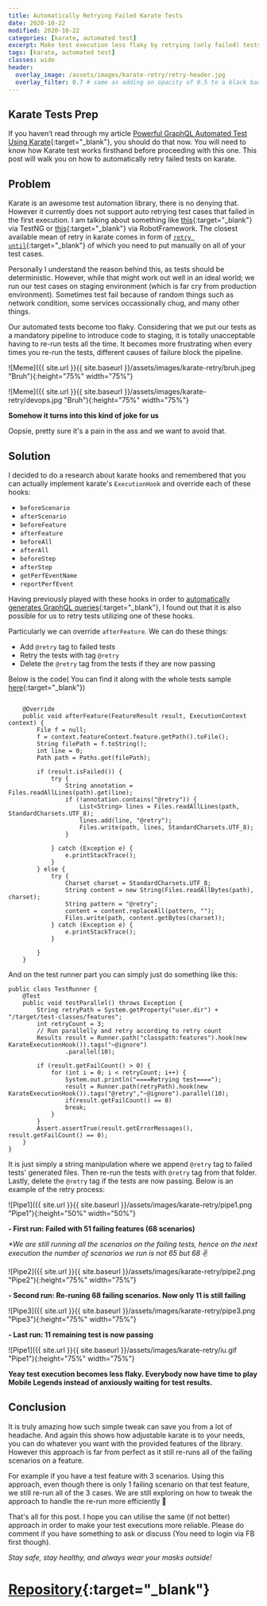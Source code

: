 ```yaml
---
title: Automatically Retrying Failed Karate Tests
date: 2020-10-22
modified: 2020-10-22
categories: [karate, automated test]
excerpt: Make test execution less flaky by retrying (only failed) tests.
tags: [karate, automated test]
classes: wide
header:
  overlay_image: /assets/images/karate-retry/retry-header.jpg
  overlay_filter: 0.7 # same as adding an opacity of 0.5 to a black background
---
```


## Karate Tests Prep
If you haven’t read through my article [Powerful GraphQL Automated Test Using Karate](https://dnomyar.dev/karate/automated%20test/karate-graphql){:target="_blank"}, you should do that now. You will need to know how Karate test works firsthand before proceeding with this one. This post will walk you on how to automatically retry failed tests on karate.

## Problem
Karate is an awesome test automation library, there is no denying that. However it currently does not support auto retrying test cases that failed in the first execution. I am talking about something like [this](https://medium.com/@sonaldwivedi/how-to-rerun-only-failed-testcases-using-testng-a23802f6884){:target="_blank"} via TestNG or [this](https://medium.com/@omurdenden/re-run-failed-automated-test-cases-in-robot-framework-jenkins-setup-5d293ea40947){:target="_blank"} via RobotFramework. The closest available mean of retry in karate comes in form of [`retry until`](https://github.com/intuit/karate/releases/tag/v0.9.0){:target="_blank"} of which you need to put manually on all of your test cases.

Personally I understand the reason behind this, as tests should be deterministic. However, while that might work out well in an ideal world; we run our test cases on staging environment (which is far cry from production environment). Sometimes test fail because of random things such as network condition, some services occassionally chug, and many other things.

Our automated tests become too flaky. Considering that we put our tests as a mandatory pipeline to introduce code to staging, it is totally unacceptable having to re-run tests all the time. It becomes more frustrating when every times you re-run the tests, different causes of failure block the pipeline.

![Meme]({{ site.url }}{{ site.baseurl }}/assets/images/karate-retry/bruh.jpeg "Bruh"){:height="75%" width="75%"}


![Meme]({{ site.url }}{{ site.baseurl }}/assets/images/karate-retry/devops.jpg "Bruh"){:height="75%" width="75%"}

**Somehow it turns into this kind of joke for us**

Oopsie, pretty sure it's a pain in the ass and we want to avoid that.

## Solution

I decided to do a research about karate hooks and remembered that you can actually implement karate's `ExecutionHook` and override each of these hooks:
- `beforeScenario`
- `afterScenario`
- `beforeFeature`
- `afterFeature`
- `beforeAll`
- `afterAll`
- `beforeStep`
- `afterStep`
- `getPerfEventName`
- `reportPerfEvent`

Having previously played with these hooks in order to [automatically generates GraphQL queries](https://dnomyar.dev/karate/automated%20test/graphql/auto-generate-grapql-queries-karate/){:target="_blank"}, I found out that it is also possible for us to retry tests utilizing one of these hooks.

Particularly we can override `afterFeature`. We can do these things:
- Add `@retry` tag to failed tests
- Retry the tests with tag `@retry`
- Delete the `@retry` tag from the tests if they are now passing

Below is the code( You can find it along with the whole tests sample [here](https://github.com/dnomyar90/football-karate-demo-graphql/tree/master/qa){:target="_blank"})

```

    @Override
    public void afterFeature(FeatureResult result, ExecutionContext context) {
        File f = null;
        f = context.featureContext.feature.getPath().toFile();
        String filePath = f.toString();
        int line = 0;
        Path path = Paths.get(filePath);

        if (result.isFailed()) {
            try {
                String annotation = Files.readAllLines(path).get(line);
                if (!annotation.contains("@retry")) {
                    List<String> lines = Files.readAllLines(path, StandardCharsets.UTF_8);
                    lines.add(line, "@retry");
                    Files.write(path, lines, StandardCharsets.UTF_8);
                }

            } catch (Exception e) {
                e.printStackTrace();
            }
        } else {
            try {
                Charset charset = StandardCharsets.UTF_8;
                String content = new String(Files.readAllBytes(path), charset);
                String pattern = "@retry";
                content = content.replaceAll(pattern, "");
                Files.write(path, content.getBytes(charset));
            } catch (Exception e) {
                e.printStackTrace();
            }

        }
    }
```

And on the test runner part you can simply just do something like this:

```
public class TestRunner {
    @Test
    public void testParallel() throws Exception {
        String retryPath = System.getProperty("user.dir") + "/target/test-classes/features";
        int retryCount = 3;
        // Run parallelly and retry according to retry count
        Results result = Runner.path("classpath:features").hook(new KarateExecutionHook()).tags("~@ignore")
                .parallel(10);

        if (result.getFailCount() > 0) {
            for (int i = 0; i < retryCount; i++) {
                System.out.println("====Retrying test====");
                result = Runner.path(retryPath).hook(new KarateExecutionHook()).tags("@retry","~@ignore").parallel(10);
                if(result.getFailCount() == 0)
                break;
            }
        }
        Assert.assertTrue(result.getErrorMessages(), result.getFailCount() == 0);
    }
}
```

It is just simply a string manipulation where we append `@retry` tag to failed tests' generated files. Then re-run the tests with `@retry` tag from that folder. Lastly, delete the `@retry` tag if the tests are now passing. Below is an example of the retry process:

![Pipe1]({{ site.url }}{{ site.baseurl }}/assets/images/karate-retry/pipe1.png "Pipe1"){:height="50%" width="50%"}

**- First run: Failed with 51 failing features (68 scenarios)**

_*We are still running all the scenarios on the failing tests, hence on the next execution the number of scenarios we run is not 65 but 68_ ✌️


![Pipe2]({{ site.url }}{{ site.baseurl }}/assets/images/karate-retry/pipe2.png "Pipe2"){:height="75%" width="75%"}

**- Second run: Re-runing 68 failing scenarios. Now only 11 is still failing**


![Pipe3]({{ site.url }}{{ site.baseurl }}/assets/images/karate-retry/pipe3.png "Pipe3"){:height="75%" width="75%"}

**- Last run: 11 remaining test is now passing**

![Pipe1]({{ site.url }}{{ site.baseurl }}/assets/images/karate-retry/iu.gif "Pipe1"){:height="75%" width="75%"}

**Yeay test execution becomes less flaky. Everybody now have time to play Mobile Legends instead of anxiously waiting for test results.**

## Conclusion
It is truly amazing how such simple tweak can save you from a lot of headache. And again this shows how adjustable karate is to your needs, you can do whatever you want with the provided features of the library. However this approach is far from perfect as it still re-runs all of the failing scenarios on a feature.

For example if you have a test feature with 3 scenarios. Using this approach, even though there is only 1 failing scenario on that test feature, we still re-run all of the 3 cases. We are still exploring on how to tweak the approach to handle the re-run more efficiently 🤞

That's all for this post. I hope you can utilise the same (if not better) approach in order to make your test executions more reliable. Please do comment if you have something to ask or discuss (You need to login via FB first though).

_Stay safe, stay healthy, and always wear your masks outside!_

# [Repository](https://github.com/dnomyar90/football-karate-demo-graphql/tree/master/qa){:target="_blank"}